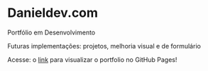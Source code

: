 # Danieldev.com
Portfólio em Desenvolvimento

Futuras implementações: projetos, melhoria visual e de formulário

Acesse: o [link](https://dg-danieldev.github.io/Danieldev.com/) para visualizar o portfolio no GitHub Pages!